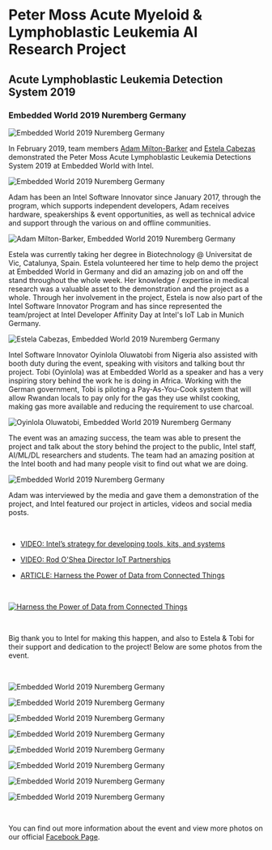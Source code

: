 # Peter Moss Acute Myeloid & Lymphoblastic Leukemia AI Research Project
## Acute Lymphoblastic Leukemia Detection System 2019
### Embedded World 2019 Nuremberg Germany

![Embedded World 2019 Nuremberg Germany](../Media/Images/Embedded-World-2019/EW19.jpg)

In February 2019, team members [Adam Milton-Barker](https://www.leukemiaresearchassociation.ai/team/adam-milton-barker "Adam Milton-Barker") and [Estela Cabezas](https://www.leukemiaresearchassociation.ai/team/estela-cabezas "Estela Cabezas") demonstrated the Peter Moss Acute Lymphoblastic Leukemia Detections System 2019 at Embedded World with Intel.

![Embedded World 2019 Nuremberg Germany](../Media/Images/Embedded-World-2019/EW19-2.jpg)

Adam has been an Intel Software Innovator since January 2017, through the program, which supports independent developers, Adam receives hardware, speakerships & event opportunities, as well as technical advice and support through the various on and offline communities.

![Adam Milton-Barker, Embedded World 2019 Nuremberg Germany](../Media/Images/Embedded-World-2019/Adam-Milton-Barker.jpg)

Estela was currently taking her degree in Biotechnology @ Universitat de Vic, Catalunya, Spain. Estela volunteered her time to help demo the project at Embedded World in Germany and did an amazing job on and off the stand throughout the whole week. Her knowledge / expertise in medical research was a valuable asset to the demonstration and the project as a whole. Through her involvement in the project, Estela is now also part of the Intel Software Innovator Program and has since represented the team/project at Intel Developer Affinity Day at Intel's IoT Lab in Munich Germany.

![Estela Cabezas, Embedded World 2019 Nuremberg Germany](../Media/Images/Embedded-World-2019/Estela-Cabezas.jpg)

Intel Software Innovator Oyinlola Oluwatobi from Nigeria also assisted with booth duty during the event, speaking with visitors and talking bout thr project. Tobi (Oyinlola) was at Embedded World as a speaker and has a very inspiring story behind the work he is doing in Africa. Working with the German government, Tobi is piloting a Pay-As-You-Cook system that will allow Rwandan locals to pay only for the gas they use whilst cooking, making gas more available and reducing the requirement to use charcoal.

![Oyinlola Oluwatobi, Embedded World 2019 Nuremberg Germany](../Media/Images/Embedded-World-2019/Oyinlola-Oluwatobi.jpg)

The event was an amazing success, the team was able to present the project and talk about the story behind the project to the public, Intel staff, AI/ML/DL researchers and students. The team had an amazing position at the Intel booth and had many people visit to find out what we are doing. 

![Embedded World 2019 Nuremberg Germany](../Media/Images/Embedded-World-2019/Interview.jpg)

Adam was interviewed by the media and gave them a demonstration of the project, and Intel featured our project in articles, videos and social media posts.

&nbsp;

- [VIDEO: Intel’s strategy for developing tools, kits, and systems](https://twitter.com/Inteliot/status/1100878351030513670 "VIDEO: Intel’s strategy for developing tools, kits, and systems")

- [VIDEO: Rod O'Shea Director IoT Partnerships](https://twitter.com/Inteliot/status/1101165269857325057 "VIDEO: Rod O'Shea Director IoT Partnerships")

- [ARTICLE: Harness the Power of Data from Connected Things](https://software.intel.com/en-us/blogs/2019/02/26/harness-the-power-of-data-from-connected-things "ARTICLE: Harness the Power of Data from Connected Things")

&nbsp;

[![Harness the Power of Data from Connected Things](../Media/Images/Embedded-World-2019/Harness-Power.jpg)](https://software.intel.com/en-us/blogs/2019/02/26/harness-the-power-of-data-from-connected-things)

&nbsp;

Big thank you to Intel for making this happen, and also to Estela & Tobi for their support and dedication to the project! Below are some photos from the event.

&nbsp;

![Embedded World 2019 Nuremberg Germany](../Media/Images/Embedded-World-2019/Group.jpg)

![Embedded World 2019 Nuremberg Germany](../Media/Images/Embedded-World-2019/Demo.jpg)

![Embedded World 2019 Nuremberg Germany](../Media/Images/Embedded-World-2019/Demo-2.jpg)

![Embedded World 2019 Nuremberg Germany](../Media/Images/Embedded-World-2019/Demo-3.jpg)

![Embedded World 2019 Nuremberg Germany](../Media/Images/Embedded-World-2019/Demo-4.jpg)

![Embedded World 2019 Nuremberg Germany](../Media/Images/Embedded-World-2019/Demo-5.jpg)

![Embedded World 2019 Nuremberg Germany](../Media/Images/Embedded-World-2019/Demo-6.jpg)

![Embedded World 2019 Nuremberg Germany](../Media/Images/Embedded-World-2019/Team.jpg)

&nbsp;

You can find out more information about the event and view more photos on our official [Facebook Page](https://www.facebook.com/AMLResearchProject "Facebook Page").
